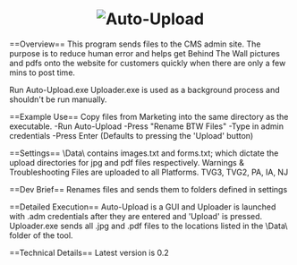 <h1 align="center">
	<img src="http://i.imgur.com/KKygP0c.png" alt="Auto-Upload">
</h1>


==Overview==
This program sends files to the CMS admin site. The purpose is to reduce human error and helps get Behind The Wall pictures and pdfs onto the website for customers quickly when there are only a few mins to post time.

Run Auto-Upload.exe
Uploader.exe is used as a background process and shouldn't be run manually.

==Example Use==
Copy files from Marketing into the same directory as the executable.
-Run Auto-Upload
-Press "Rename BTW Files"
-Type in admin credentials
-Press Enter (Defaults to pressing the 'Upload' button)

==Settings==
\Data\ contains images.txt and forms.txt; which dictate the upload directories for jpg and pdf files respectively. 
Warnings & Troubleshooting
Files are uploaded to all Platforms. TVG3, TVG2, PA, IA, NJ

==Dev Brief==
Renames files and sends them to folders defined in settings

==Detailed Execution==
Auto-Upload is a GUI and Uploader is launched with .adm credentials after they are entered and 'Upload' is pressed.
Uploader.exe sends all .jpg and .pdf files to the locations listed in the \Data\ folder of the tool.

==Technical Details==
Latest version is 0.2
